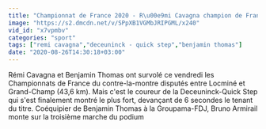 ```yaml
---
title: "Championnat de France 2020 - R\u00e9mi Cavagna champion de France du contre-la-montre"
image: "https://s2.dmcdn.net/v/SPpXB1VGMbJRIPGML/x240"
vid_id: "x7vpmbv"
categories: "sport"
tags: ["remi cavagna","deceuninck - quick step","benjamin thomas"]
date: "2020-08-26T14:30:18+03:00"
---
```

Rémi Cavagna et Benjamin Thomas ont survolé ce vendredi les Championnats de France du contre-la-montre disputés entre Locminé et Grand-Champ (43,6 km). Mais c'est le coureur de la Deceuninck-Quick Step qui s'est finalement montré le plus fort, devançant de 6 secondes le tenant du titre. Coéquipier de Benjamin Thomas à la Groupama-FDJ, Bruno Armirail monte sur la troisième marche du podium
